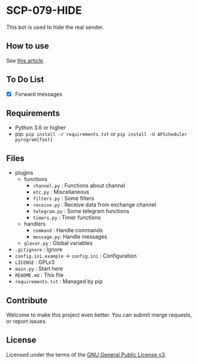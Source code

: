 # SCP-079-HIDE

This bot is used to hide the real sender.

## How to use

See [this article](https://scp-079.org/hide/).

## To Do List

- [x] Forward messages

## Requirements

- Python 3.6 or higher
- pip: `pip install -r requirements.txt` or `pip install -U APScheduler pyrogram[fast]`

## Files

- plugins
    - functions
        - `channel.py` : Functions about channel
        - `etc.py` : Miscellaneous
        - `filters.py` : Some filters
        - `receive.py` : Receive data from exchange channel
        - `telegram.py` : Some telegram functions
        - `timers.py` : Timer functions
    - handlers
        - `command` : Handle commands
        - `message.py`: Handle messages
    - `glovar.py` : Global variables
- `.gitignore` : Ignore
- `config.ini.example` -> `config.ini` : Configuration
- `LICENSE` : GPLv3
- `main.py` : Start here
- `README.md` : This file
- `requirements.txt` : Managed by pip

## Contribute

Welcome to make this project even better. You can submit merge requests, or report issues.

## License

Licensed under the terms of the [GNU General Public License v3](LICENSE).
